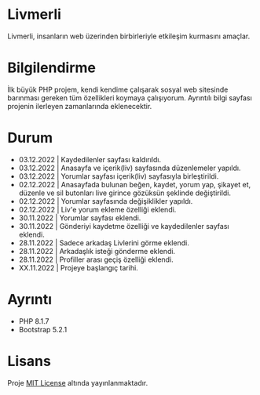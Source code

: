 # Livmerli
Livmerli, insanların web üzerinden birbirleriyle etkileşim kurmasını amaçlar.

# Bilgilendirme
İlk büyük PHP projem, kendi kendime çalışarak sosyal web sitesinde barınması gereken tüm özellikleri koymaya çalışıyorum. Ayrıntılı bilgi sayfası projenin ilerleyen zamanlarında eklenecektir.

# Durum
- 03.12.2022 | Kaydedilenler sayfası kaldırıldı.
- 03.12.2022 | Anasayfa ve içerik(liv) sayfasında düzenlemeler yapıldı.
- 03.12.2022 | Yorumlar sayfası içerik(liv) sayfasıyla birleştirildi.
- 02.12.2022 | Anasayfada bulunan beğen, kaydet, yorum yap, şikayet et, düzenle ve sil butonları live girince gözüksün şeklinde değiştirildi.
- 02.12.2022 | Yorumlar sayfasında değişiklikler yapıldı.
- 02.12.2022 | Liv'e yorum ekleme özelliği eklendi.
- 30.11.2022 | Yorumlar sayfası eklendi.
- 30.11.2022 | Gönderiyi kaydetme özelliği ve kaydedilenler sayfası eklendi.
- 28.11.2022 | Sadece arkadaş Livlerini görme eklendi.
- 28.11.2022 | Arkadaşlık isteği gönderme eklendi.
- 28.11.2022 | Profiller arası geçiş özelliği eklendi.
- XX.11.2022 | Projeye başlangıç tarihi.

# Ayrıntı
- PHP 8.1.7
- Bootstrap 5.2.1

# Lisans
Proje [MIT License](./License) altında yayınlanmaktadır.